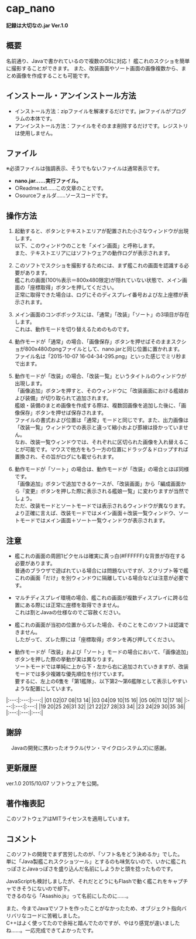 # cap_nano
**記録は大切なの.jar Ver.1.0**

## 概要
名前通り、Javaで書かれているので複数のOSに対応！
艦これのスクショを簡単に撮影することができます。
また、改装画面やソート画面の画像複数から、まとめ画像を作成することも可能です。

## インストール・アンインストール方法
 * インストール方法：zipファイルを解凍するだけです。jarファイルがプログラムの本体です。
 * アンインストール方法：ファイルをそのまま削除するだけです。レジストリは使用しません。

## ファイル
※必須ファイルは強調表示、そうでもないファイルは通常表示です。
 * **nano.jar……実行ファイル。**
 * ○Readme.txt……この文章のことです。
 * ○sourceフォルダ……ソースコードです。

## 操作方法
1. 起動すると、ボタンとテキストエリアが配置された小さなウィンドウが出現します。  
以下、このウィンドウのことを「メイン画面」と呼称します。  
また、テキストエリアにはソフトウェアの動作ログが表示されます。

2. このソフトでスクショを撮影するためには、まず艦これの画面を認識する必要があります。  
艦これの画面(100％表示＝800x480限定)が隠れていない状態で、メイン画面の「座標取得」ボタンを押してください。  
正常に取得できた場合は、ログにそのディスプレイ番号および左上座標が表示されます。

3. メイン画面のコンボボックスには、「通常」「改装」「ソート」の3項目が存在します。  
これは、動作モードを切り替えるためのものです。

4. 動作モードが「通常」の場合、「画像保存」ボタンを押せばそのままスクショが800x480のpngファイルとして、nano.jarと同じ位置に置かれます。  
ファイル名は「2015-10-07 16-04-34-295.png」といった感じでミリ秒まで出ます。

5. 動作モードが「改装」の場合、「改装一覧」というタイトルのウィンドウが出現します。  
「画像追加」ボタンを押すと、そのウィンドウに「改装画面における艦娘および装備」が切り取られて追加されます。  
艦娘・装備のまとめ画像を作成する際は、複数回画像を追加した後に、「画像保存」ボタンを押せば保存されます。  
ファイルの書式および位置は「通常」モードと同じです。また、出力画像は「改装一覧」ウィンドウでの表示と違って縮小および罫線は掛かっていません。  
なお、改装一覧ウィンドウでは、それぞれに区切られた画像を入れ替えることが可能です。マウスで他方をもう一方の位置にドラッグ＆ドロップすれば置換され、その旨がログにも載せられます。

6. 動作モードが「ソート」の場合は、動作モードが「改装」の場合とほぼ同様です。  
「画像追加」ボタンで追加できるケースが、「改装画面」から「編成画面から『変更』ボタンを押した際に表示される艦娘一覧」に変わりますが当然でしょう。  
ただ、改装モードとソートモードでは表示されるウィンドウが異なります。  
より正確に言えば、改装モードではメイン画面＋改装一覧ウィンドウ、ソートモードではメイン画面＋ソート一覧ウィンドウが表示されます。

## 注意
 * 艦これの画面の周囲1ピクセルは確実に真っ白(#FFFFFF)な背景が存在する必要があります。  
普通のブラウザで遊ばれている場合には問題ないですが、スクリプト等で艦これの画面「だけ」を別ウィンドウに隔離している場合などは注意が必要です。

 * マルチディスプレイ環境の場合、艦これの画面が複数ディスプレイに跨る位置にある際には正常に座標を取得できません。  
これは割とJavaの仕様なのでご容赦ください。

 * 艦これの画面が当初の位置からズレた場合、そのことをこのソフトは認識できません。  
したがって、ズレた際には「座標取得」ボタンを再び押してください。

 * 動作モードが「改装」および「ソート」モードの場合において、「画像追加」ボタンを押した際の挙動が実は異なります。  
ソートモードでは単純に上から下・左から右に追加されていきますが、改装モードでは多少複雑な優先順位を付けています。  
要するに、左上の6隻を「第1艦隊」、以下第2～第6艦隊として表示しやすいような配置にしています。  

|:---:|:---:|:---:|
|01 02|07 08|13 14|
|03 04|09 10|15 16|
|05 06|11 12|17 18|
|:---:|:---:|:---:|
|19 20|25 26|31 32|
|21 22|27 28|33 34|
|23 24|29 30|35 36|
|:---:|:---:|:---:|

## 謝辞
　Javaの開発に携わったオラクル(サン・マイクロシステムズ)に感謝。

## 更新履歴
ver.1.0 2015/10/07
ソフトウェアを公開。

## 著作権表記
このソフトウェアはMITライセンスを適用しています。

## コメント
このソフトの開発でまず苦労したのが、「ソフト名をどう決めるか」でした。  
単に「Java製艦これスクショツール」とするのも味気ないので、いかに艦これっぽさとJavaっぽさを盛り込んだ名前にしようかと頭を捻ったものです。

JavaScriptも検討しましたが、それだとどうにもFlashで動く艦これをキャプチャできそうにないので却下。  
できるのなら「Asashio.js」って名前にしたのに……。

また、今までJavaでソフトを作ったことがなかったため、オブジェクト指向バリバリなコードに苦戦しました。  
C++はよく使ってたので余裕と踏んでたのですが、やはり感覚が違いましたね……。一応完成できてよかったです。
